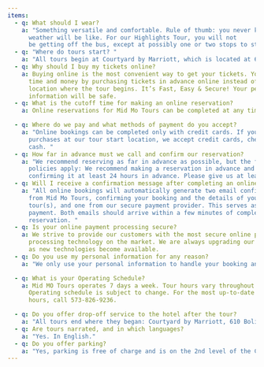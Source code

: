 ```yaml
---
items:
  - q: What should I wear?
    a: "Something versatile and comfortable. Rule of thumb: you never know what the
      weather will be like. For our Highlights Tour, you will not
      be getting off the bus, except at possibly one or two stops to stretch."
  - q: "Where do tours start? "
    a: "All tours begin at Courtyard by Marriott, which is located at 610 Bolivar St., Jefferson City. Parking is located anywhere on the 2nd level of the hotel parking structure."
  - q: Why should I buy my tickets online?
    a: Buying online is the most convenient way to get your tickets. You can save
      time and money by purchasing tickets in advance online instead of at the
      location where the tour begins. It’s Fast, Easy & Secure! Your personal
      information will be safe.
  - q: What is the cutoff time for making an online reservation?
    a: Online reservations for Mid Mo Tours can be completed at any time.

  - q: Where do we pay and what methods of payment do you accept?
    a: "Online bookings can be completed only with credit cards. If you make
      purchases at our tour start location, we accept credit cards, checks and
      cash. "
  - q: How far in advance must we call and confirm our reservation?
    a: "We recommend reserving as far in advance as possible, but the following
      policies apply: We recommend making a reservation in advance and
      confirming it at least 24 hours in advance. Please give us at least 4 hours from the time of your call to get back to you, since sometimes we are on custom tours or other tasks and cannot return your call immediately."
  - q: Will I receive a confirmation message after completing an online booking?
    a: "All online bookings will automatically generate two email confirmations: one
      from Mid Mo Tours, confirming your booking and the details of your
      tour(s), and one from our secure payment provider. This serves as proof of
      payment. Both emails should arrive within a few minutes of completing your
      reservation. "
  - q: Is your online payment processing secure?
    a: We strive to provide our customers with the most secure online payment
      processing technology on the market. We are always upgrading our security
      as new technologies become available.
  - q: Do you use my personal information for any reason?
    a: "We only use your personal information to handle your booking and stay in touch about your tour."

  - q: What is your Operating Schedule?
    a: Mid MO Tours operates 7 days a week. Tour hours vary throughout the year.
      Operating schedule is subject to change. For the most up-to-date tour
      hours, call 573-826-9236.

  - q: Do you offer drop-off service to the hotel after the tour?
    a: "All tours end where they began: Courtyard by Marriott, 610 Bolivar St. You will be dropped off there when your tour is complete."
  - q: Are tours narrated, and in which languages?
    a: "Yes. In English."
  - q: Do you offer parking?
    a: "Yes, parking is free of charge and is on the 2nd level of the Courtyard by Marriott parking structure."
---
```

